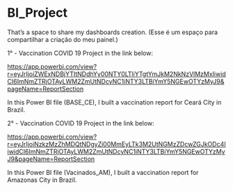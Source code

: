 # BI_Project
That’s a space to share my dashboards creation. (Esse é um espaço para compartilhar a criação do meu painel.)


1° - Vaccination COVID 19 Project in the link below:


https://app.powerbi.com/view?r=eyJrIjoiZWExNDBjYTItNDdhYy00NTY0LTliYTgtYmJkM2NkNzVlMzMxIiwidCI6ImNmZTRjOTAyLWM2ZmUtNDcyNC1iNTY3LTBiYmY5NGEwOTYzMyJ9&pageName=ReportSection

In this Power BI file (BASE_CE), I built a vaccination report for Ceará City in Brazil.


2° - Vaccination COVID 19 Project in the link below:

https://app.powerbi.com/view?r=eyJrIjoiNzkzMzZhMDQtNDgyZi00MmEyLTk3M2UtNGMzZDcwZGJkODc4IiwidCI6ImNmZTRjOTAyLWM2ZmUtNDcyNC1iNTY3LTBiYmY5NGEwOTYzMyJ9&pageName=ReportSection

In this Power BI file (Vacinados_AM), I built a vaccination report for Amazonas City in Brazil.
